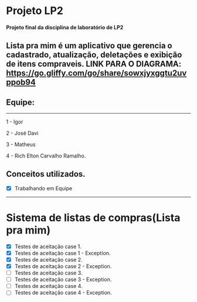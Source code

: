 # Projeto LP2
#### Projeto final da disciplina de laboratório de LP2
Lista pra mim é um aplicativo que gerencia o cadastrado, atualização, deletações e exibição de itens compraveis.
LINK PARA O DIAGRAMA: https://go.gliffy.com/go/share/sowxjyxggtu2uvppob94
------------

## Equipe:
------------
1 - Igor

2 - José Davi

3 - Matheus

4 - Rich Elton Carvalho Ramalho.

Conceitos utilizados.
---------------

- [X] Trabalhando em Equipe

---------------
# Sistema de listas de compras(Lista pra mim)

- [X] Testes de aceitação case 1.
- [X] Testes de aceitação case 1 - Exception.
- [X] Testes de aceitação case 2.
- [X] Testes de aceitação case 2 - Exception.
- [ ] Testes de aceitação case 3.
- [ ] Testes de aceitação case 3 - Exception.
- [ ] Testes de aceitação case 4.
- [ ] Testes de aceitação case 4 - Exception.
